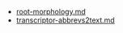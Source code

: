 * [root-morphology.md](root-morphology.md)
* [transcriptor-abbrevs2text.md](transcriptor-abbrevs2text.md)
